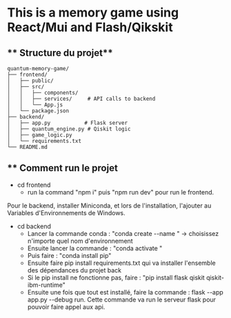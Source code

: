 # This is a memory game using React/Mui and Flash/Qikskit

## ** Structure du projet**

```
quantum-memory-game/
├── frontend/
│   ├── public/
│   ├── src/
│   │   ├── components/
│   │   ├── services/     # API calls to backend
│   │   └── App.js
│   └── package.json
├── backend/
│   ├── app.py           # Flask server
│   ├── quantum_engine.py # Qiskit logic
│   ├── game_logic.py
│   └── requirements.txt
└── README.md
```

## ** Comment run le projet 

 - cd frontend
   - run la command "npm i" puis "npm run dev" pour run le frontend.

Pour le backend, installer Miniconda, et lors de l'installation, l'ajouter au Variables d'Environnements de Windows.
  - cd backend
      - Lancer la commande conda : "conda create --name <my-env>" -> choisissez n'importe quel nom d'environnement
      - Ensuite lancer la commande : "conda activate <my-env>"
      - Puis faire : "conda install pip"
      - Ensuite faire pip install requirements.txt qui va installer l'ensemble des dépendances du projet back
      - Si le pip install ne fonctionne pas, faire : "pip install flask qiskit qiskit-ibm-runtime"
      - Ensuite une fois que tout est installé, faire la commande : flask --app app.py --debug run. Cette commande va run le serveur flask pour pouvoir faire appel aux api.



